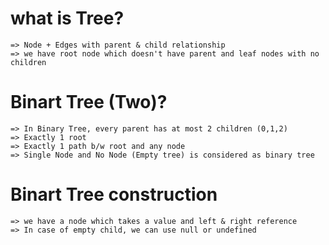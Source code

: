 # what is Tree?
    => Node + Edges with parent & child relationship
    => we have root node which doesn't have parent and leaf nodes with no children

# Binart Tree (Two)?
    => In Binary Tree, every parent has at most 2 children (0,1,2)
    => Exactly 1 root
    => Exactly 1 path b/w root and any node
    => Single Node and No Node (Empty tree) is considered as binary tree 

# Binart Tree construction
    => we have a node which takes a value and left & right reference  
    => In case of empty child, we can use null or undefined 

